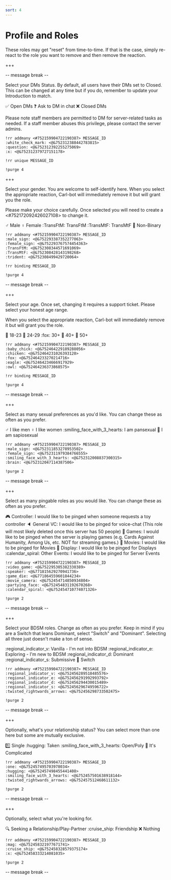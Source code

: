```yaml
---
sort: 4
---
```


# Profile and Roles

These roles may get "reset" from time-to-time.  If that is the case, simply re-react to the role you want to remove and then remove the reaction.

+++

-- message break -- 

Select your DMs Status.  By default, all users have their DMs set to Closed.  This can be changed at any time but if you do, remember to update your Introduction to match.

:white_check_mark: Open DMs
:question: Ask to DM in chat
:x: Closed DMs

Please note staff members are permitted to DM for server-related tasks as needed.  If a staff member abuses this privilege, please contact the server admins.

```
!rr addmany <#752159904722190387> MESSAGE_ID 
:white_check_mark: <@&752312388442783815>
:question: <@&752312392255275069>
:x: <@&752312379727151178>

!rr unique MESSAGE_ID

!purge 4
```

+++

Select your gender.  You are welcome to self-identify here.  When you select the appropriate reaction, Carl-bot will immediately remove it but will grant you the role.

Please make your choice carefully.  Once selected you will need to create a <#752172092426027108> to change it.

:male_sign: Male
:female_sign: Female
:TransFtM: TransFtM
:TransMtF: TransMtF
:trident: Non-Binary


```
!rr addmany <#752159904722190387> MESSAGE_ID 
:male_sign: <@&752293387352277063>
:female_sign: <@&752293767574454363>
:TransFtM: <@&752308344571691069>
:TransMtF: <@&752308428143198268>
:trident: <@&752308499429720064>

!rr binding MESSAGE_ID

!purge 4
```

-- message break --

+++

Select your age.  Once set, changing it requires a support ticket.  Please select your honest age range.  

When you select the appropriate reaction, Carl-bot will immediately remove it but will grant you the role.

:baby_chick: 18-23
:chicken: 24-29
:fox: 30+
:eagle: 40+
:owl: 50+

```
!rr addmany <#752159904722190387> MESSAGE_ID 
:baby_chick: <@&752464229189288056>
:chicken: <@&752464231026393120>
:fox: <@&752464233270214716>
:eagle: <@&752464234666917929>
:owl: <@&752464236373868575>

!rr binding MESSAGE_ID

!purge 4
```

-- message break --

+++

Select as many sexual preferences as you'd like.  You can change these as often as you prefer.

:male_sign: I like men
:female_sign: I like women
:smiling_face_with_3_hearts: I am pansexual
:brain: I am sapiosexual

```
!rr addmany <#752159904722190387> MESSAGE_ID 
:male_sign: <@&752311853278953502>
:female_sign: <@&752311979384766555>
:smiling_face_with_3_hearts: <@&752312008837300315>
:brain: <@&752312047114387506>

!purge 2
```

-- message break --

+++

Select as many pingable roles as you would like.  You can change these as often as you prefer.

:video_game: Controller: I would like to be pinged when someone requests a toy controller
:speaker: General VC: I would like to be pinged for voice-chat (This role will most likely deleted once this server has 50 people)
:game_die: Games: I would like to be pinged when the server is playing games (e.g. Cards Against Humanity, Among Us, etc.  NOT for streaming games.)
:movie_camera: Movies: I would like to be pinged for Movies
:partying_face: Display: I would like to be pinged for Displays
:calendar_spiral: Other Events: I would like to be pinged for Server Events


```
!rr addmany <#752159904722190387> MESSAGE_ID 
:video_game: <@&752295305382330389>
:speaker: <@&771815629270941736>
:game_die: <@&771864559601844234>
:movie_camera: <@&752454714850934804>
:partying_face: <@&752454831192670268>
:calendar_spiral: <@&752454710774071326>

!purge 2
```

-- message break --

+++

Select your BDSM roles.  Change as often as you prefer.  Keep in mind if you are a Switch that leans Dominant, select "Switch" and "Dominant".  Selecting all three just doesn't make a ton of sense.

:regional_indicator_v: Vanilla - I'm not into BDSM
:regional_indicator_e: Exploring - I'm new to BDSM
:regional_indicator_d: Dominant
:regional_indicator_s: Submissive
:twisted_rightwards_arrows: Switch


```
!rr addmany <#752159904722190387> MESSAGE_ID 
:regional_indicator_v: <@&752456289518485576>
:regional_indicator_e: <@&752456291992993792>
:regional_indicator_d: <@&752456294430015489>
:regional_indicator_s: <@&752456296749596722>
:twisted_rightwards_arrows: <@&752456298733502475>

!purge 2
```


-- message break --

+++

Optionally, what's your relationship status?  You can select more than one here but some are mutually exclusive.

:one: Single
:hugging: Taken
:smiling_face_with_3_hearts: Open/Poly
:twisted_rightwards_arrows: It's Complicated


```
!rr addmany <#752159904722190387> MESSAGE_ID 
:one: <@&752457495703978034>
:hugging: <@&752457498455441408>
:smiling_face_with_3_hearts: <@&752457501638918144>
:twisted_rightwards_arrows: <@&752457512468611132>

!purge 2
```

-- message break --

+++

Optionally, select what you're looking for.

:mag: Seeking a Relationship/Play-Partner
:cruise_ship: Friendship
:x: Nothing


```
!rr addmany <#752159904722190387> MESSAGE_ID 
:mag: <@&752458321977671741>
:cruise_ship: <@&752458328579375174>
:x: <@&752458333214081035>

!purge 2
```

-- message break --
